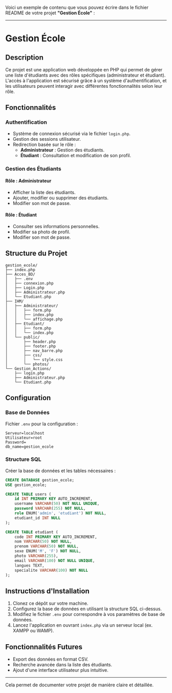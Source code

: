

Voici un exemple de contenu que vous pouvez écrire dans le fichier README de votre projet **"Gestion École"** :

---

# Gestion École

## Description
Ce projet est une application web développée en PHP qui permet de gérer une liste d'étudiants avec des rôles spécifiques (administrateur et étudiant). L'accès à l'application est sécurisé grâce à un système d'authentification, et les utilisateurs peuvent interagir avec différentes fonctionnalités selon leur rôle.

## Fonctionnalités
### Authentification
- Système de connexion sécurisé via le fichier `login.php`.
- Gestion des sessions utilisateur.
- Redirection basée sur le rôle :
  - **Administrateur** : Gestion des étudiants.
  - **Étudiant** : Consultation et modification de son profil.

### Gestion des Étudiants
#### Rôle : Administrateur
- Afficher la liste des étudiants.
- Ajouter, modifier ou supprimer des étudiants.
- Modifier son mot de passe.

#### Rôle : Étudiant
- Consulter ses informations personnelles.
- Modifier sa photo de profil.
- Modifier son mot de passe.

## Structure du Projet
```plaintext
gestion_ecole/
├── index.php
├── Acces_BD/
│   ├── .env
│   ├── connexion.php
│   ├── Login.php
│   ├── Administrateur.php
│   └── Etudiant.php
├── IHM/
│   ├── Administrateur/
│   │   ├── form.php
│   │   ├── index.php
│   │   └── affichage.php
│   ├── Etudiant/
│   │   ├── form.php
│   │   └── index.php
│   └── public/
│       ├── header.php
│       ├── footer.php
│       ├── nav_barre.php
│       ├── css/
│       │   └── style.css
│       └── photos/
└── Gestion_Actions/
    ├── login.php
    ├── Administrateur.php
    └── Etudiant.php
```

## Configuration
### Base de Données
Fichier `.env` pour la configuration :
```plaintext
Serveur=localhost
Utilisateur=root
Password=
db_name=gestion_ecole
```

### Structure SQL
Créer la base de données et les tables nécessaires :
```sql
CREATE DATABASE gestion_ecole;
USE gestion_ecole;

CREATE TABLE users (
    id INT PRIMARY KEY AUTO_INCREMENT,
    username VARCHAR(50) NOT NULL UNIQUE,
    password VARCHAR(255) NOT NULL,
    role ENUM('admin', 'etudiant') NOT NULL,
    etudiant_id INT NULL
);

CREATE TABLE etudiant (
    code INT PRIMARY KEY AUTO_INCREMENT,
    nom VARCHAR(50) NOT NULL,
    prenom VARCHAR(50) NOT NULL,
    sexe ENUM('M', 'F') NOT NULL,
    photo VARCHAR(255),
    email VARCHAR(100) NOT NULL UNIQUE,
    langues TEXT,
    specialite VARCHAR(100) NOT NULL
);
```

## Instructions d'Installation
1. Clonez ce dépôt sur votre machine.
2. Configurez la base de données en utilisant la structure SQL ci-dessus.
3. Modifiez le fichier `.env` pour correspondre à vos paramètres de base de données.
4. Lancez l'application en ouvrant `index.php` via un serveur local (ex. XAMPP ou WAMP).

## Fonctionnalités Futures
- Export des données en format CSV.
- Recherche avancée dans la liste des étudiants.
- Ajout d'une interface utilisateur plus intuitive.

---

Cela permet de documenter votre projet de manière claire et détaillée.
